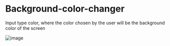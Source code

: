 # Background-color-changer

Input type color, where the color chosen by the user will be the background color of the screen

![image](https://user-images.githubusercontent.com/120994185/236709337-ecc4e1e2-b0f0-41bc-b067-8d4a4019fbd7.png)
